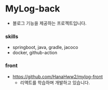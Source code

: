 # MyLog-back
- 블로그 기능을 제공하는 프로젝트입니다.

### skills
- springboot, java, gradle, jacoco
- docker, github-action

### front
- https://github.com/HanaHww2/mylog-front
  - 리액트를 학습하며 개발하고 있습니다.

